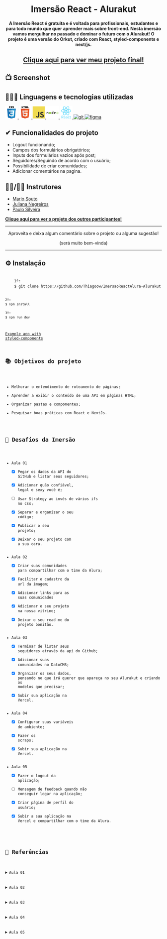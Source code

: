 <h1 align="center">Imersão React - Alurakut</h1>
<h4 align="center">A Imersão React é gratuita e é voltada para profissionais, estudantes e para todo mundo que quer aprender mais sobre front-end. Nesta imersão vamos mergulhar no passado e dominar o futuro com o Alurakut! O projeto é uma versão do Orkut, criado com React, styled-components e next/js. </h4>

<h2 align="center"><a href="">Clique aqui para ver meu projeto final!</a></h2>

## 📺 Screenshot

## 👨🏻‍💻 Linguagens e tecnologias utilizadas

<p align="left"> <a href="https://www.w3schools.com/css/" target="_blank"> <img src="https://raw.githubusercontent.com/devicons/devicon/master/icons/css3/css3-original-wordmark.svg" alt="css3" width="40" height="40"/> </a>
<a href="https://www.w3.org/html/" target="_blank"> <img src="https://raw.githubusercontent.com/devicons/devicon/master/icons/html5/html5-original-wordmark.svg" alt="html5" width="40" height="40"/> </a>
<a href="https://developer.mozilla.org/en-US/docs/Web/JavaScript" target="_blank"> <img src="https://raw.githubusercontent.com/devicons/devicon/master/icons/javascript/javascript-original.svg" alt="javascript" width="40" height="40"/> </a>
<a href="https://nodejs.org" target="_blank"> <img src="https://raw.githubusercontent.com/devicons/devicon/master/icons/nodejs/nodejs-original-wordmark.svg" alt="nodejs" width="40" height="40"/> </a>
<a href="https://reactjs.org/" target="_blank"> <img src="https://raw.githubusercontent.com/devicons/devicon/master/icons/react/react-original-wordmark.svg" alt="react" width="40" height="40"/> </a>
<a href="https://git-scm.com/" target="_blank"> <img src="https://www.vectorlogo.zone/logos/git-scm/git-scm-icon.svg" alt="git" width="40" height="40"/> </a>
<a href="https://www.figma.com/" target="_blank"> <img src="https://www.vectorlogo.zone/logos/figma/figma-icon.svg" alt="figma" width="40" height="40"/> </a> </p>

## ✔ Funcionalidades do projeto

- Logout funcionando;
- Campos dos formulários obrigatórios;
- Inputs dos formulários vazios após post;
- Seguidores/Seguindo de acordo com o usuário;
- Possibilidade de criar comunidades;
- Adicionar comentários na pagina.

## 👩‍🏫/👨‍🏫 Instrutores

- <a href="https://twitter.com/omariosouto">Mario Souto</a> <br>
- <a href="https://twitter.com/juunegreiros">Juliana Negreiros</a> <br>
- <a href="https://twitter.com/paulo_caelum">Paulo Silveira</a> <br>

<b><a href="https://github.com/alura-challenges/alurakut">Clique aqui para ver o projeto dos outros participantes!</a></b>

---

<p align="center"> Aproveita e deixa algum comentário sobre o projeto ou alguma sugestão!</b>
<p align="center">(será muito bem-vinda)</p>

---

## ⚙ Instalação

<code>
    1º:
    $ git clone https://github.com/Thiagoow/ImersaoReactAlura-Alurakut

    2º:
    $ npm install

    3º:
    $ npm run dev

<a href="styled-components.md">Example app with styled-components</a>

## 📚 Objetivos do projeto

- Melhorar o entendimento de roteamento de páginas;
- Aprender a exibir o conteúdo de uma API em páginas HTML;
- Organizar pastas e componentes;
- Pesquisar boas práticas com React e NextJs.

## 🎯 Desafios da Imersão

- Aula 01
  - [x] Pegar os dados da API do GitHub e listar seus seguidores;
  - [x] Adicionar quão confiável, legal e sexy você é;
  - [ ] Usar Strategy ao invés de vários ifs no css;
  - [x] Separar e organizar o seu código;
  - [x] Publicar o seu projeto;
  - [x] Deixar o seu projeto com a sua cara.
- Aula 02
  - [x] Criar suas comunidades para compartilhar com o time da Alura;
  - [x] Facilitar o cadastro da url da imagem;
  - [x] Adicionar links para as suas comunidades
  - [x] Adicionar o seu projeto na nossa vitrine;
  - [x] Deixar o seu read me do projeto bonitão.
- Aula 03
  - [x] Terminar de listar seus seguidores através da api do Github;
  - [x] Adicionar suas comunidades no DatoCMS;
  - [x] Organizar os seus dados, pensando no que irá querer que apareça no seu Alurakut e criando os modelos que precisar;
  - [x] Subir sua aplicação na Vercel.
- Aula 04
  - [x] Configurar suas variáveis de ambiente;
  - [x] Fazer os scraps;
  - [x] Subir sua aplicação na Vercel.
- Aula 05
  - [x] Fazer o logout da aplicação;
  - [ ] Mensagem de feedback quando não conseguir logar na aplicação;
  - [x] Criar página de perfil do usuário;
  - [x] Subir a sua aplicação na Vercel e compartilhar com o time da Alura.

## 📂 Referências

  <details>
    <summary>Aula 01</summary>
      - <a href="https://pt-br.reactjs.org/docs/create-a-new-react-app.html#recommended-toolchains">React</a> <br>
      - <a href="https://www.youtube.com/watch?v=S-jqd6WZ7M0">Mario Souto - Strategy Pattern</a> <br>
      - <a href="https://www.youtube.com/watch?v=85vJXFpXLQw">Mario Souto - Pegando dados de uma API com React</a> <br>
      - <a href="https://www.youtube.com/watch?v=-kVnp3fg-v4">Mario Souto - O sistema de rotas do NextJS, principais dúvidas</a> <br>
      - <a href="https://www.youtube.com/watch?v=yMRSDdifGW8">Mario Souto - Linter</a> <br>
      - <a href="https://www.youtube.com/watch?v=Cu-HP-gvggg">Mario Souto - Centralizar conteúdo na tela</a> <br>
      - <a href="https://cssgridgarden.com/">CSS Grid Garden</a> <br>
      - <a href="https://www.youtube.com/watch?v=UBAX-13g8OM">Rafaella Ballerini - Como usar git e github na prática</a> <br>
  </details>
  <details>
    <summary>Aula 02</summary>
      - <a href="https://www.youtube.com/watch?v=yMRSDdifGW8&t=2s">Mario Souto - Github Pro + Eslint</a> <br>
      - <a href="https://www.youtube.com/watch?v=jOAU81jdi-c&list=PLTcmLKdIkOWmeNferJ292VYKBXydGeDej">Criando Flappy Bird com JavaScript - Mario Souto</a> <br>
      - <a href="https://www.youtube.com/watch?v=JbzcLKiTThk">Aprender forEach e map - Mario Souto</a> <br>
  </details>
  <details>
    <summary>Aula 03</summary>
      - <a href="https://www.youtube.com/watch?v=aiZSAn_2SJc">O que é Wordpress</a> <br>
      - <a href="https://www.youtube.com/watch?v=IZi6nogysRM">Mario Souto - O que é um CMS</a> <br>
  </details>
  <details>
    <summary>Aula 04</summary>
      - <a href="https://www.youtube.com/watch?v=RLP9MixVZvw&t">Ju Negreiros - Hello World com GraphQL</a> <br>
      - <a href="https://medium.com/@omariosouto/entendendo-como-fazer-ajax-com-a-fetchapi-977ff20da3c6">Como fazer ajax</a> <br>
      - <a href="https://www.youtube.com/watch?v=IZi6nogysRM&t">Mario Souto - O que é um CMS?</a> <br>
      - <a href="https://www.youtube.com/watch?v=BP2KQtCyzo8">Mario Souto - Variáveis de ambiente e segurança</a> <br>
  </details>
  <details>
    <summary>Aula 05</summary>
      - <a href="https://www.youtube.com/watch?v=x5Hs8kXlktM&t">Mario Souto - Rotas Next</a> <br>
      - <a href="https://www.youtube.com/watch?v=zSl_n-9yGRs">Mario Souto - Cookies e LocalStorage</a> <br>
      - <a href="https://www.youtube.com/watch?v=76eEzmx3irs">Mario Souto - SEO, Performance e Segurança no Front End</a> <br>
      - <a href="https://www.alura.com.br/artigos/como-funciona-o-import-e-export-do-javascript">Post - Como funciona import e export do Javascript</a> <br>
      - <a href="https://reactrouter.com/web/guides/quick-start">React Router DOM</a> <br>
      - <a href="https://www.postman.com/">Postman</a> <br>
      - <a href="https://www.youtube.com/watch?v=f8a-qwKC5yk">Ju Negreiros - Destructuring</a> <br>
  </details>
